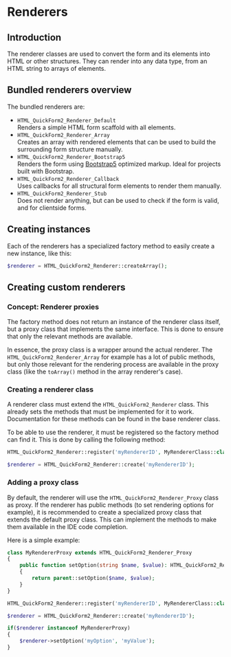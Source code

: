 # Renderers

## Introduction

The renderer classes are used to convert the form and its
elements into HTML or other structures. They can render 
into any data type, from an HTML string to arrays of 
elements.

## Bundled renderers overview

The bundled renderers are:

- `HTML_QuickForm2_Renderer_Default`  
  Renders a simple HTML form scaffold with all elements.
- `HTML_QuickForm2_Renderer_Array`  
  Creates an array with rendered elements that can be used
  to build the surrounding form structure manually.
- `HTML_QuickForm2_Renderer_Bootstrap5`  
  Renders the form using [Bootstrap5][] optimized markup. Ideal
  for projects built with Bootstrap.
- `HTML_QuickForm2_Renderer_Callback`  
  Uses callbacks for all structural form elements to render
  them manually.
- `HTML_QuickForm2_Renderer_Stub`  
  Does not render anything, but can be used to check if
  the form is valid, and for clientside forms.

## Creating instances

Each of the renderers has a specialized factory method
to easily create a new instance, like this:

```php
$renderer = HTML_QuickForm2_Renderer::createArray();
``` 

## Creating custom renderers

### Concept: Renderer proxies

The factory method does not return an instance of the
renderer class itself, but a proxy class that implements
the same interface. This is done to ensure that only the
relevant methods are available.

In essence, the proxy class is a wrapper around the
actual renderer. The `HTML_QuickForm2_Renderer_Array`
for example has a lot of public methods, but only those
relevant for the rendering process are available in the
proxy class (like the `toArray()` method in the array
renderer's case).

### Creating a renderer class

A renderer class must extend the `HTML_QuickForm2_Renderer`
class. This already sets the methods that must be implemented
for it to work. Documentation for these methods can be found
in the base renderer class.

To be able to use the renderer, it must be registered
so the factory method can find it. This is done by calling
the following method:

```php
HTML_QuickForm2_Renderer::register('myRendererID', MyRendererClass::class);

$renderer = HTML_QuickForm2_Renderer::create('myRendererID');
```

### Adding a proxy class

By default, the renderer will use the `HTML_QuickForm2_Renderer_Proxy`
class as proxy. If the renderer has public methods (to set rendering
options for example), it is recommended to create a specialized
proxy class that extends the default proxy class. This can implement
the methods to make them available in the IDE code completion.

Here is a simple example:

```php
class MyRendererProxy extends HTML_QuickForm2_Renderer_Proxy
{
    public function setOption(string $name, $value): HTML_QuickForm2_Renderer
    {
        return parent::setOption($name, $value);
    }
}

HTML_QuickForm2_Renderer::register('myRendererID', MyRendererClass::class);

$renderer = HTML_QuickForm2_Renderer::create('myRendererID');

if($renderer instanceof MyRendererProxy) 
{
    $renderer->setOption('myOption', 'myValue');
}
```

[Bootstrap5]: https://getbootstrap.com
